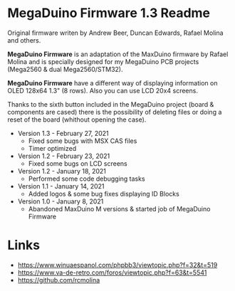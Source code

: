 # MegaDuino Firmware 1.3 Readme

Original firmware writen by Andrew Beer, Duncan Edwards, Rafael Molina and others.

**MegaDuino Firmware** is an adaptation of the MaxDuino firmware by Rafael Molina and is specially designed for my MegaDuino PCB projects (Mega2560 & dual Mega2560/STM32).

**MegaDuino Firmware** have a different way of displaying information on OLED 128x64 1.3" (8 rows). Also you can use LCD 20x4 screens.

Thanks to the sixth button included in the MegaDuino project (board & components are cased) there is the possibility of deleting files or doing a reset of the board (whithout opening the case).

* Version 1.3 - February 27, 2021
  - Fixed some bugs with MSX CAS files
  - Timer optimized
* Version 1.2 - February 23, 2021
  - Fixed some bugs on LCD screens
* Version 1.2 - January 18, 2021
  - Performed some code debugging tasks
* Version 1.1 - January 14, 2021
  - Added logos & some bug fixes displaying ID Blocks
* Version 1.0 - January 8, 2021
  - Abandoned MaxDuino M versions & started job of MegaDuino Firmware


# Links

- https://www.winuaespanol.com/phpbb3/viewtopic.php?f=32&t=519
- https://www.va-de-retro.com/foros/viewtopic.php?f=63&t=5541
- https://github.com/rcmolina

